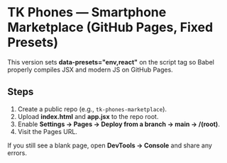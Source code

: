 # TK Phones — Smartphone Marketplace (GitHub Pages, Fixed Presets)

This version sets **data-presets="env,react"** on the script tag so Babel properly compiles JSX and modern JS on GitHub Pages.

## Steps
1. Create a public repo (e.g., `tk-phones-marketplace`).
2. Upload **index.html** and **app.jsx** to the repo root.
3. Enable **Settings → Pages → Deploy from a branch → main → /(root)**.
4. Visit the Pages URL.

If you still see a blank page, open **DevTools → Console** and share any errors.
